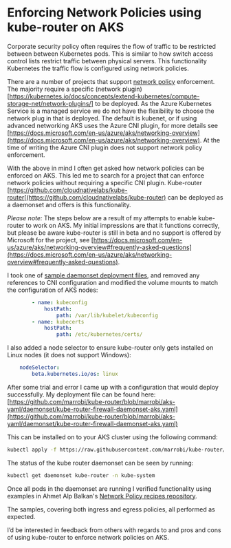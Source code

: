 # Enforcing Network Policies using kube-router on AKS

Corporate security policy often requires the flow of traffic to be restricted between between Kubernetes pods. This is similar to how switch access control lists restrict traffic between physical servers. This functionality Kubernetes the traffic flow is configured using network policies.

There are a number of projects that support [network policy](https://kubernetes.io/docs/concepts/services-networking/network-policies/) enforcement. The majority require a specific (network plugin)[https://kubernetes.io/docs/concepts/extend-kubernetes/compute-storage-net/network-plugins/] to be deployed. As the Azure Kubernetes Service is a managed service we do not have the flexibility to choose the network plug in that is deployed. The default is kubenet, or if using advanced networking AKS uses the Azure CNI plugin, for more details see [https://docs.microsoft.com/en-us/azure/aks/networking-overview](https://docs.microsoft.com/en-us/azure/aks/networking-overview). At the time of writing the Azure CNI plugin does not support network policy enforcement.

With the above in mind I often get asked how network policies can be enforced on AKS. This led me to search for a project that can enforce network policies without requiring a specific CNI plugin. Kube-router [https://github.com/cloudnativelabs/kube-router[(https://github.com/cloudnativelabs/kube-router) can be deployed as a daemonset and offers is this functionality.

*Please note:* The steps below are a result of my attempts to enable kube-router to work on AKS. My initial impressions are that it functions correctly, but please be aware kube-router is still in beta and no support is offered by Microsoft for the project, see [https://docs.microsoft.com/en-us/azure/aks/networking-overview#frequently-asked-questions](https://docs.microsoft.com/en-us/azure/aks/networking-overview#frequently-asked-questions).

I took one of [sample daemonset deployment files](https://github.com/cloudnativelabs/kube-router/tree/master/daemonset), and removed any references to CNI configuration and modified the volume mounts to match the configuration of AKS nodes:

```yaml
        - name: kubeconfig
            hostPath:
                path: /var/lib/kubelet/kubeconfig
        - name: kubecerts
            hostPath:
                path: /etc/kubernetes/certs/
```

I also added a node selector to ensure kube-router only gets installed on Linux nodes (it does not support Windows):

```yaml
    nodeSelector:
        beta.kubernetes.io/os: linux
```

After some trial and error I came up with a configuration that would deploy successfully. My deployment file can be found here: [https://github.com/marrobi/kube-router/blob/marrobi/aks-yaml/daemonset/kube-router-firewall-daemonset-aks.yaml](https://github.com/marrobi/kube-router/blob/marrobi/aks-yaml/daemonset/kube-router-firewall-daemonset-aks.yaml)

This can be installed on to your AKS cluster using the following command:

```bash
kubectl apply -f https://raw.githubusercontent.com/marrobi/kube-router/marrobi/aks-yaml/daemonset/kube-router-firewall-daemonset-aks.yaml
```

The status of the kube router daemonset can be seen by running:

```bash
kubectl get daemonset kube-router -n kube-system
```

Once all pods in the daemonset are running I verified functionality using examples in Ahmet Alp Balkan's [Network Policy recipes repository](https://github.com/ahmetb/kubernetes-network-policy-recipes).

The samples, covering both ingress and egress policies, all performed as expected.

I’d be interested in feedback from others with regards to and pros and cons of using kube-router to enforce network policies on AKS.